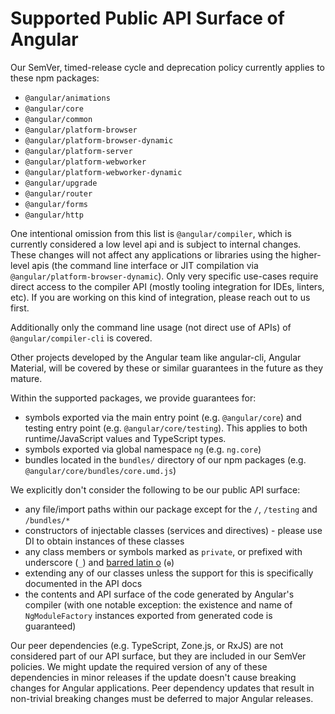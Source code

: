 
# Supported Public API Surface of Angular

Our SemVer, timed-release cycle and deprecation policy currently applies to these npm packages:

- `@angular/animations`
- `@angular/core`
- `@angular/common`
- `@angular/platform-browser`
- `@angular/platform-browser-dynamic`
- `@angular/platform-server`
- `@angular/platform-webworker`
- `@angular/platform-webworker-dynamic`
- `@angular/upgrade`
- `@angular/router`
- `@angular/forms`
- `@angular/http`


One intentional omission from this list is `@angular/compiler`, which is currently considered a low level api and is subject to internal changes. These changes will not affect any applications or libraries using the higher-level apis (the command line interface or JIT compilation via `@angular/platform-browser-dynamic`). Only very specific use-cases require direct access to the compiler API (mostly tooling integration for IDEs, linters, etc). If you are working on this kind of integration, please reach out to us first.

Additionally only the command line usage (not direct use of APIs) of `@angular/compiler-cli` is covered.

Other projects developed by the Angular team like angular-cli, Angular Material, will be covered by these or similar guarantees in the future as they mature.

Within the supported packages, we provide guarantees for:

- symbols exported via the main entry point (e.g. `@angular/core`) and testing entry point (e.g. `@angular/core/testing`). This applies to both runtime/JavaScript values and TypeScript types.
- symbols exported via global namespace `ng` (e.g. `ng.core`)
- bundles located in the `bundles/` directory of our npm packages (e.g. `@angular/core/bundles/core.umd.js`)


We explicitly don't consider the following to be our public API surface:

- any file/import paths within our package except for the `/`, `/testing` and `/bundles/*`
- constructors of injectable classes (services and directives) - please use DI to obtain instances of these classes
- any class members or symbols marked as `private`, or prefixed with underscore (`_`) and [barred latin o](https://en.wikipedia.org/wiki/%C6%9F) (`ɵ`)
- extending any of our classes unless the support for this is specifically documented in the API docs
- the contents and API surface of the code generated by Angular's compiler (with one notable exception: the existence and name of `NgModuleFactory` instances exported from generated code is guaranteed)


Our peer dependencies (e.g. TypeScript, Zone.js, or RxJS) are not considered part of our API surface, but they are included in our SemVer policies. We might update the required version of any of these dependencies in minor releases if the update doesn't cause breaking changes for Angular applications. Peer dependency updates that result in non-trivial breaking changes must be deferred to major Angular releases.
